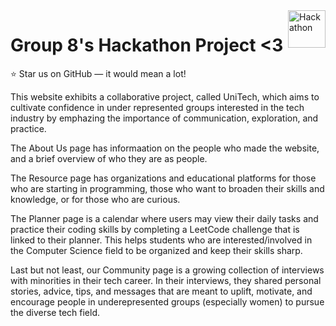 <a href="https://rosrivers.github.io/hunter-hackathon/">
    <img src="https://imgur.com/xwrah2a.png" alt="Hackathon" title="Grp8" align="right" height="60" />
</a>

# Group 8's Hackathon Project <3
 
 :star: Star us on GitHub — it would mean a lot!
 
This website exhibits a collaborative project, called UniTech, which aims to cultivate confidence in under represented groups interested in the tech industry by emphazing the importance of communication, exploration, and practice. 

The About Us page has informaation on the people who made the website, and a brief overview of who they are as people. 

The Resource page has organizations and educational platforms for those who are starting in programming, those who want to broaden their skills and knowledge, or for those who are curious.

The Planner page is a calendar where users may view their daily tasks and practice their coding skills by completing a LeetCode challenge that is linked to their planner. This helps students who are interested/involved in the Computer Science field to be organized and keep their skills sharp.

Last but not least, our Community page is a growing collection of interviews with minorities in their tech career. In their interviews, they shared personal stories, advice, tips, and messages that are meant to uplift, motivate, and encourage people in underepresented groups (especially women) to pursue the diverse tech field. 
 
 
 

